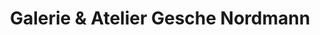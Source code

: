 ---
title: "Galerie & Atelier Gesche Nordmann"
url: /bredstedt/galerie-und-atelier-gesche-nordmann/
shop: Kunst
---